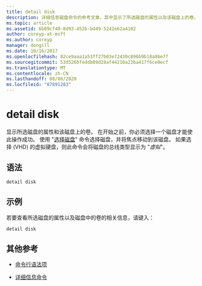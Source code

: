 ```yaml
---
title: detail disk
description: 详细信息磁盘命令的参考文章，其中显示了所选磁盘的属性以及该磁盘上的卷。
ms.topic: article
ms.assetid: 6b09cf40-8d93-452b-b449-5242e62a4102
author: coreyp-at-msft
ms.author: coreyp
manager: dongill
ms.date: 10/16/2017
ms.openlocfilehash: 82ce9aaa1a53ff27b03e72430c896b9b18a86e7f
ms.sourcegitcommit: 53d526bfeddb89d28af44210a23ba417f6ce0ecf
ms.translationtype: MT
ms.contentlocale: zh-CN
ms.lasthandoff: 08/06/2020
ms.locfileid: "87891283"
---
```

# <a name="detail-disk"></a>detail disk

显示所选磁盘的属性和该磁盘上的卷。 在开始之前，你必须选择一个磁盘才能使此操作成功。 使用 "[选择磁盘](select-disk.md)" 命令选择磁盘，并将焦点移动到该磁盘。 如果选择 (VHD) 的虚拟硬盘，则此命令会将磁盘的总线类型显示为 "*虚拟*"。

## <a name="syntax"></a>语法

```
detail disk
```

## <a name="examples"></a>示例

若要查看所选磁盘的属性以及磁盘中的卷的相关信息，请键入：

```
detail disk
```

## <a name="additional-references"></a>其他参考

- [命令行语法项](command-line-syntax-key.md)

- [详细信息命令](detail.md)
